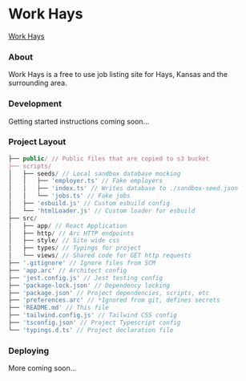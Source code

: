 # Work Hays

[Work Hays](https://workhays.com)

### About

Work Hays is a free to use job listing site for Hays, Kansas and the surrounding area.

### Development

Getting started instructions coming soon...

### Project Layout

```js
├── public/ // Public files that are copied to s3 bucket
├── scripts/
│   ├── seeds/ // Local sandbox database mocking
│   │   ├── 'employer.ts' // Fake employers
│   │   ├── 'index.ts' // Writes database to ./sandbox-seed.json
│   │   └── 'jobs.ts' // Fake jobs
│   ├── 'esbuild.js' // Custom esbuild config
│   └── 'htmlLoader.js' // Custom loader for esbuild
├── src/
│   ├── app/ // React Application
│   ├── http/ // Arc HTTP endpoints
│   ├── style/ // Site wide css
│   ├── types/ // Typings for project
│   └── views/ // Shared code for GET http requests
├── '.gitignore' // Ignore files from SCM
├── 'app.arc' // Architect config
├── 'jest.config.js' // Jest testing config
├── 'package-lock.json' // Dependency locking
├── 'package.json' // Project dependencies, scripts, etc
├── 'preferences.arc' // *Ignored from git, defines secrets
├── 'README.md' // This file
├── 'tailwind.config.js' // Tailwind CSS config
├── 'tsconfig.json' // Project Typescript config
└── 'typings.d.ts' // Project declaration file
```

### Deploying

More coming soon...
